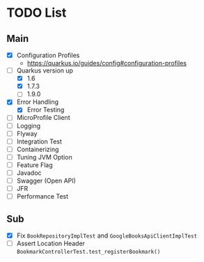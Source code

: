 # TODO List

## Main
- [x] Configuration Profiles
    - https://quarkus.io/guides/config#configuration-profiles
- [ ] Quarkus version up
    - [x] 1.6
    - [x] 1.7.3
    - [ ] 1.9.0
- [x] Error Handling
    - [x] Error Testing
- [ ] MicroProfile Client
- [ ] Logging
- [ ] Flyway
- [ ] Integration Test
- [ ] Containerizing
- [ ] Tuning JVM Option 
- [ ] Feature Flag
- [ ] Javadoc
- [ ] Swagger (Open API)
- [ ] JFR
- [ ] Performance Test

## Sub
- [x] Fix `BookRepositoryImplTest` and `GoogleBooksApiClientImplTest`
- [ ] Assert Location Header `BookmarkControllerTest.test_registerBookmark()`
